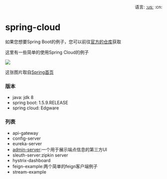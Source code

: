 <div align="right">
  语言: 
  <a title="英文" href="README.md">:us:</a>
  :cn:
</div>

# spring-cloud

如果您想要Spring Boot的例子，您可以前往[官方的仓库](https://github.com/spring-projects/spring-boot)获取    

这里有一些简单的使用Spring Cloud的例子   

![](https://spring.io/img/homepage/diagram-distributed-systems.svg)    

这张图片取自[Spring首页](https://spring.io/)   

### 版本
- java: jdk 8
- spring boot: 1.5.9.RELEASE
- spring cloud: Edgware

### 列表
- api-gateway
- config-server
- eureka-server
- [admin-server](https://github.com/codecentric/spring-boot-admin):一个用于展示端点信息的第三方UI
- sleuth-server:zipkin server
- hystrix-dashboard
- feign-example:两个简单的feign客户端例子
- stream-example
